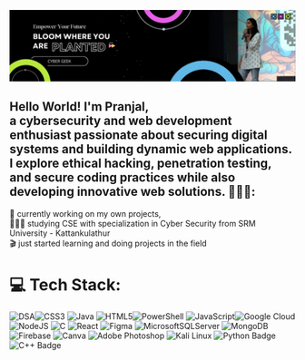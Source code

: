 ![GitHub Banner](https://raw.githubusercontent.com/PranjalBugged-Out/PranjalBugged-Out/main/banner.png)




## Hello World! I'm Pranjal,<br>a cybersecurity and web development enthusiast passionate about securing digital systems and building dynamic web applications. I explore ethical hacking, penetration testing, and secure coding practices while also developing innovative web solutions. 🚀👋🏼:
🛜 currently working on my own projects,<br>👨🏼‍🎓 studying CSE with specialization in Cyber Security from SRM University - Kattankulathur<br>🎬 just started learning and doing projects in the field</i>


# 💻 Tech Stack:
![DSA](https://img.shields.io/badge/DSA-black?style=for-the-badge&logoColor=white&color=007ACC)![CSS3](https://img.shields.io/badge/css3-%231572B6.svg?style=for-the-badge&logo=css3&logoColor=white) ![Java](https://img.shields.io/badge/java-%23ED8B00.svg?style=for-the-badge&logo=openjdk&logoColor=white) ![HTML5](https://img.shields.io/badge/html5-%23E34F26.svg?style=for-the-badge&logo=html5&logoColor=white)![PowerShell](https://img.shields.io/badge/PowerShell-%235391FE.svg?style=for-the-badge&logo=powershell&logoColor=white) ![JavaScript](https://img.shields.io/badge/JavaScript-black?style=for-the-badge&logo=javascript&logoColor=black&color=F7DF1E)![Google Cloud](https://img.shields.io/badge/GoogleCloud-%234285F4.svg?style=for-the-badge&logo=google-cloud&logoColor=white) ![NodeJS](https://img.shields.io/badge/node.js-6DA55F?style=for-the-badge&logo=node.js&logoColor=white) ![C ](https://img.shields.io/badge/c%23-%23239120.svg?style=for-the-badge&logo=csharp&logoColor=white) ![React](https://img.shields.io/badge/react-%2320232a.svg?style=for-the-badge&logo=react&logoColor=%2361DAFB) ![Figma](https://img.shields.io/badge/figma-%23F24E1E.svg?style=for-the-badge&logo=figma&logoColor=white) ![MicrosoftSQLServer](https://img.shields.io/badge/Microsoft%20SQL%20Server-CC2927?style=for-the-badge&logo=microsoft%20sql%20server&logoColor=white) ![MongoDB](https://img.shields.io/badge/MongoDB-%234ea94b.svg?style=for-the-badge&logo=mongodb&logoColor=white) ![Firebase](https://img.shields.io/badge/Firebase-039BE5?style=for-the-badge&logo=Firebase&logoColor=white) ![Canva](https://img.shields.io/badge/Canva-black?style=for-the-badge&logo=canva&logoColor=white&color=6C24FF) ![Adobe Photoshop](https://img.shields.io/badge/adobe%20photoshop-%2331A8FF.svg?style=for-the-badge&logo=adobe%20photoshop&logoColor=white) ![Kali Linux](https://img.shields.io/badge/Kali%20Linux-black?style=for-the-badge&logo=kalilinux&logoColor=black&color=white) ![Python Badge](https://img.shields.io/badge/Python-3776AB?style=for-the-badge&logo=python&logoColor=FFD43B) ![C++ Badge](https://img.shields.io/badge/C++-6A0DAD?style=for-the-badge&logo=c%2B%2B&logoColor=white)





